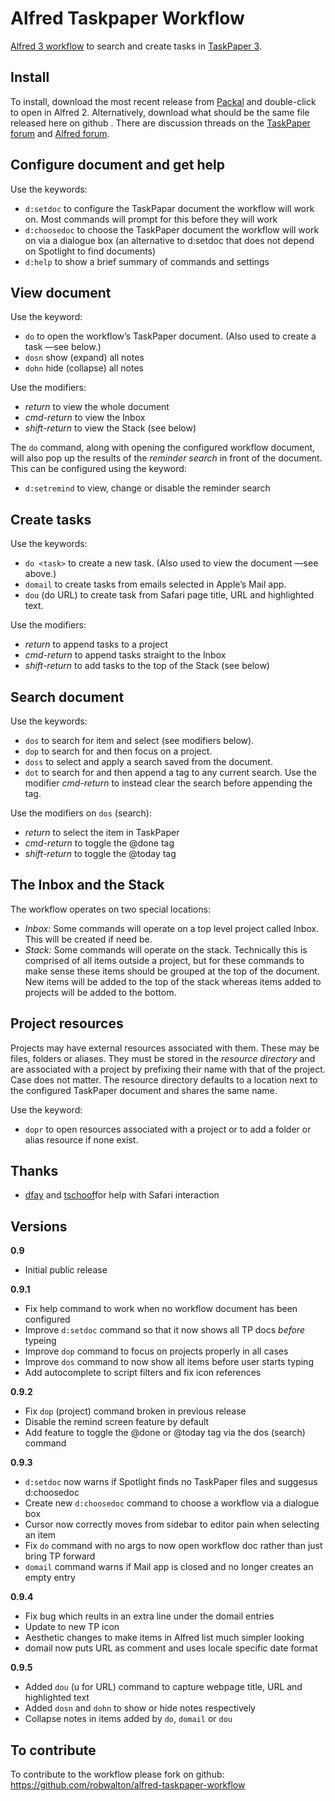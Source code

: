 # Alfred Taskpaper Workflow

[Alfred 3 workflow](https://www.alfredapp.com/workflows/) to search and create tasks in [TaskPaper 3](https://www.taskpaper.com).

## Install
To install, download the most recent release from [Packal](http://www.packal.org/workflow/taskpaper) and double-click to open in Alfred 2. Alternatively, download what should be the same file released here on github . There are discussion threads on the [TaskPaper forum](http://support.hogbaysoftware.com/t/alfred-2-workflow-for-taskpaper-3/2481) and [Alfred forum](http://www.alfredforum.com/topic/9605-taskpaper3-workflow-for-alfred/).

## Configure document and get help
Use the keywords:
- `d:setdoc` to configure the TaskPapar document the workflow will work on. Most commands will prompt for this before they will work
- `d:choosedoc` to choose the TaskPaper document the workflow will work on via a dialogue box (an alternative to d:setdoc that does not depend on Spotlight to find documents)
- `d:help` to show a brief summary of commands and settings

## View document
Use the keyword:
- `do` to open the workflow’s TaskPaper document. (Also used to create a task —see below.)
- `dosn` show (expand) all notes
- `dohn` hide (collapse) all notes

Use the modifiers:
- _return_ to view the whole document
- _cmd-return_ to view the Inbox
- _shift-return_ to view the Stack (see below)

The `do` command, along with opening the configured workflow document, will also pop up the results of the _reminder search_ in front of the document. This can be configured using the keyword:
- `d:setremind` to view, change or disable the reminder search

## Create tasks
Use the keywords:
- `do <task>` to create a new task. (Also used to view the document —see above.)
- `domail` to create tasks from emails selected in Apple’s Mail app.
- `dou` (do URL) to create task from Safari page title, URL and highlighted text.

Use the modifiers:
- _return_ to append tasks to a project
- _cmd-return_ to append tasks straight to the Inbox
- _shift-return_ to add tasks to the top of the Stack (see below)

## Search document
Use the keywords:
- `dos` to search for item and select (see modifiers below).
- `dop` to search for and then focus on a project.
- `doss` to select and apply a search saved from the document.
- `dot` to search for and then append a tag to any current search. Use the modifier _cmd-return_ to instead clear the search before appending the tag.

Use the modifiers on `dos` (search):
- _return_ to select the item in TaskPaper
- _cmd-return_ to toggle the @done tag
- _shift-return_ to toggle the @today tag

## The Inbox and the Stack
The workflow operates on two special locations:

- _Inbox:_ Some commands will operate on a top level project called Inbox. This will be created if need be.
- _Stack:_ Some commands will operate on the stack. Technically this is comprised of all items outside a project, but for these commands to make sense these items should be grouped at the top of the document. New items will be added to the top of the stack whereas items added to projects will be added to the bottom.

## Project resources
Projects may have external resources associated with them. These may be files, folders or aliases. They must be stored in the _resource directory_ and are associated with a project by prefixing their name with that of the project. Case does not matter. The resource directory defaults to a location next to the configured TaskPaper document and shares the same name.

Use the keyword:

- `dopr` to open resources associated with a project or to add a folder or alias resource if none exist.

## Thanks
- [dfay](https://www.alfredforum.com/profile/3468-dfay/) and [tschoof](https://www.alfredforum.com/profile/3854-tschoof/)for help with Safari interaction


## Versions
**0.9**
- Initial public release

**0.9.1**
- Fix help command to work when no workflow document has been configured
- Improve `d:setdoc` command so that it now shows all TP docs *before* typeing
- Improve `dop` command to focus on projects properly in all cases
- Improve `dos` command to now show all items before user starts typing
- Add autocomplete to script filters and fix icon references

**0.9.2**
- Fix `dop` (project) command broken in previous release
- Disable the remind screen feature by default
- Add feature to toggle the @done or @today tag via the dos (search) command

**0.9.3**
- `d:setdoc` now warns if Spotlight finds no TaskPaper files and suggesus d:choosedoc
- Create new `d:choosedoc` command to choose a workflow via a dialogue box
- Cursor now correctly moves from sidebar to editor pain when selecting an item
- Fix `do` command with no args to now open workflow doc rather than just bring TP forward
- `domail` command warns if Mail app is closed and no longer creates an empty entry

**0.9.4**
- Fix bug which reults in an extra line under the domail entries
- Update to new TP icon
- Aesthetic changes to make items in Alfred list much simpler looking
- domail now puts URL as comment and uses locale specific date format

**0.9.5**
- Added `dou` (u for URL) command to capture webpage title, URL and highlighted text
- Added `dosn` and `dohn` to show or hide notes respectively
- Collapse notes in items added by `do`, `domail` or `dou`

## To contribute
To contribute to the workflow please fork on github: https://github.com/robwalton/alfred-taskpaper-workflow

